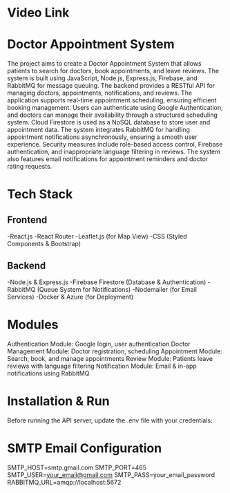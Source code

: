 # Video Link


# **Doctor Appointment System**

The project aims to create a Doctor Appointment System that allows patients to search for doctors, book appointments, and leave reviews. 
The system is built using JavaScript, Node.js, Express.js, Firebase, and RabbitMQ for message queuing. The backend provides a RESTful API for managing doctors, appointments, notifications, and reviews. 
The application supports real-time appointment scheduling, ensuring efficient booking management.
Users can authenticate using Google Authentication, and doctors can manage their availability through a structured scheduling system. Cloud Firestore is used as a NoSQL database to store user and appointment data. 
The system integrates RabbitMQ for handling appointment notifications asynchronously, ensuring a smooth user experience.
Security measures include role-based access control, Firebase authentication, and inappropriate language filtering in reviews. The system also features email notifications for appointment reminders and doctor rating requests.

# **Tech Stack**

## **Frontend**

-React.js
-React Router
-Leaflet.js (for Map View)
-CSS (Styled Components & Bootstrap)

## **Backend**

-Node.js & Express.js
-Firebase Firestore (Database & Authentication)
-RabbitMQ (Queue System for Notifications)
-Nodemailer (for Email Services)
-Docker & Azure (for Deployment)

# **Modules**
Authentication Module: Google login, user authentication
Doctor Management Module: Doctor registration, scheduling
Appointment Module: Search, book, and manage appointments
Review Module: Patients leave reviews with language filtering
Notification Module: Email & in-app notifications using RabbitMQ

# **Installation & Run**

Before running the API server, update the .env file with your credentials:

# SMTP Email Configuration
SMTP_HOST=smtp.gmail.com
SMTP_PORT=465
SMTP_USER=your_email@gmail.com
SMTP_PASS=your_email_password
RABBITMQ_URL=amqp://localhost:5672






